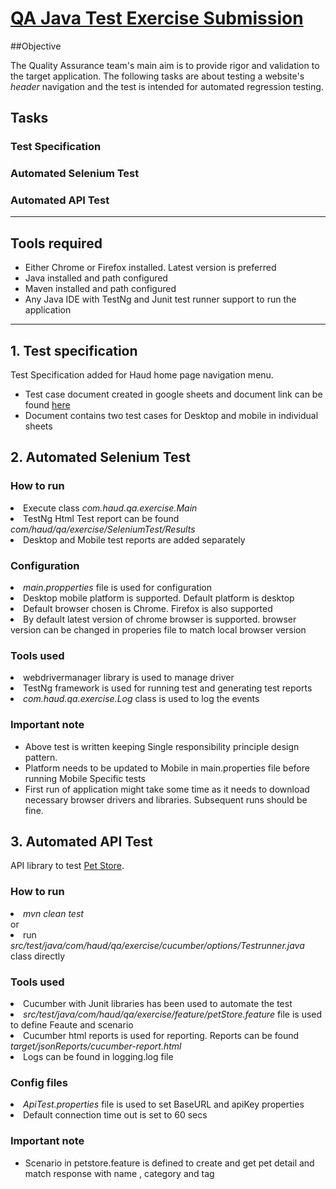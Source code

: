# [QA Java Test Exercise Submission](https://github.com/pkraju27/qa_java_test_exercise)

##Objective

The Quality Assurance team's main aim is to provide rigor and validation to the target application.
The following tasks are about testing a website's _header_ navigation and the test is intended for automated regression testing.

## Tasks

### Test Specification
### Automated Selenium Test
### Automated API Test

---

## Tools required 
- Either Chrome or Firefox installed. Latest version is preferred
- Java installed and path configured
- Maven installed and path configured
- Any Java IDE with TestNg and Junit test runner support to run the application

---


## 1. Test specification

Test Specification added for Haud home page navigation menu. 
- Test case document created in google sheets and document link can be found [here](https://docs.google.com/spreadsheets/d/11Ewn33zfWBUK8JJuR1nzduQ83bPuc5zhJ7mlUBvbAw0/edit#gid=0)
- Document contains two test cases for Desktop and mobile in individual sheets


## 2. Automated Selenium Test

### How to run 
<li> Execute class <i>com.haud.qa.exercise.Main</i>
<li> TestNg Html Test report can be found <i>com/haud/qa/exercise/SeleniumTest/Results</i>
<li> Desktop and Mobile test reports are added separately


### Configuration
<li> <i>main.propperties</i> file is used for configuration
<li> Desktop mobile platform is supported. Default platform is desktop
<li> Default browser chosen is Chrome. Firefox is also supported
<li> By default latest version of chrome browser is supported. browser version can be changed in properies file to match local browser version

### Tools used 
<li> webdrivermanager library is used to manage driver
<li> TestNg framework is used for running test and generating test reports
<li> <i>com.haud.qa.exercise.Log</i> class is used to log the events 
   
### Important note 
- Above test is written keeping Single responsibility principle design pattern.
- Platform needs to be updated to Mobile in main.properties file before running Mobile Specific tests
- First run of application might take some time as it needs to download necessary browser drivers and libraries. Subsequent runs should be fine.

## 3. Automated API Test

API library to test [Pet Store](https://petstore.swagger.io).

### How to run
<li> <i>mvn clean test</i>
<br> or
<li> run <i>src/test/java/com/haud/qa/exercise/cucumber/options/Testrunner.java</i> class directly

### Tools used
<li> Cucumber with Junit libraries has been used to automate the test
<li> <i>src/test/java/com/haud/qa/exercise/feature/petStore.feature</i> file is used to define Feaute and scenario
<li> Cucumber html reports is used for reporting. Reports can be found <i>target/jsonReports/cucumber-report.html</i>
<li> Logs can be found in logging.log file 

### Config files
<li> <i>ApiTest.properties</i> file is used to set BaseURL and apiKey properties
<li> Default connection time out is set to 60 secs
   
### Important note
- Scenario in petstore.feature is defined to create and get pet detail and match response with name , category and tag



